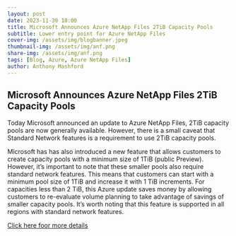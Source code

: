 ```yaml
---
layout: post
date: 2023-11-30 18:00
title: Microsoft Announces Azure NetApp Files 2TiB Capacity Pools
subtitle: Lower entry point for Azure NetApp Files
cover-img: /assets/img/blogbanner.jpeg
thumbnail-img: /assets/img/anf.png
share-img: /assets/img/anf.png
tags: [Blog, Azure, Azure NetApp Files]
author: Anthony Mashford
---
```


## Microsoft Announces Azure NetApp Files 2TiB Capacity Pools

Today Microsoft announced an update to Azure NetApp Files, 2TiB capacity pools are now generally available. However, there is a small caveat that Standard Network features is a requirement to use 2TiB capacity pools.

Microsoft has has also introduced a new feature that allows customers to create capacity pools with a minimum size of 1TiB (public Preview). However, it’s important to note that these smaller pools also require standard network features. This means that customers can start with a minimum pool size of 1TiB and increase it with 1 TiB increments. For capacities less than 2 TiB, this Azure update saves money by allowing customers to re-evaluate volume planning to take advantage of savings of smaller capacity pools. It’s worth noting that this feature is supported in all regions with standard network features.

[Click here foor more details](https://learn.microsoft.com/en-us/azure/azure-netapp-files/azure-netapp-files-set-up-capacity-pool)

